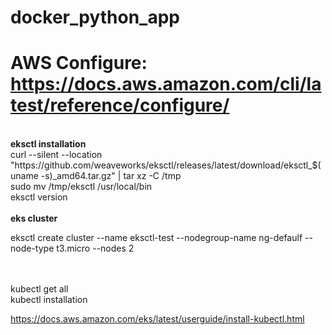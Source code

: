 # docker_python_app

# AWS Configure: https://docs.aws.amazon.com/cli/latest/reference/configure/


<br>
 <b>eksctl installation </b> 
<br>
curl --silent --location "https://github.com/weaveworks/eksctl/releases/latest/download/eksctl_$(uname -s)_amd64.tar.gz" | tar xz -C /tmp
<br>
sudo mv /tmp/eksctl /usr/local/bin

<br>
eksctl version
<br>
<br>
<b>eks cluster</b> 


 eksctl create cluster --name eksctl-test --nodegroup-name ng-defaulf --node-type t3.micro --nodes 2

 <br>
 <br>
 kubectl get all

 <br>
 kubectl installation 
 <br>

 https://docs.aws.amazon.com/eks/latest/userguide/install-kubectl.html
 
